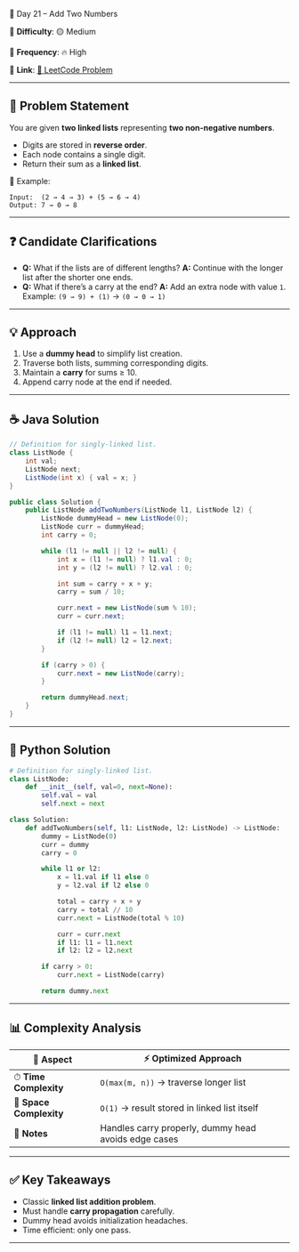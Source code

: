 🌟 Day 21 – Add Two Numbers

📌 **Difficulty**: 🟡 Medium

📌 **Frequency**: 🔥 High

📌 **Link**: [🔗 LeetCode Problem](https://leetcode.com/problems/add-two-numbers/)

---

## 📝 Problem Statement

You are given **two linked lists** representing **two non-negative numbers**.

* Digits are stored in **reverse order**.
* Each node contains a single digit.
* Return their sum as a **linked list**.

📌 Example:

```
Input:  (2 → 4 → 3) + (5 → 6 → 4)  
Output: 7 → 0 → 8  
```

---

## ❓ Candidate Clarifications

* **Q:** What if the lists are of different lengths?
  **A:** Continue with the longer list after the shorter one ends.
* **Q:** What if there’s a carry at the end?
  **A:** Add an extra node with value `1`. Example: `(9 → 9) + (1)` → `(0 → 0 → 1)`

---

## 💡 Approach

1. Use a **dummy head** to simplify list creation.
2. Traverse both lists, summing corresponding digits.
3. Maintain a **carry** for sums ≥ 10.
4. Append carry node at the end if needed.

---

## ☕ Java Solution

```java
// Definition for singly-linked list.
class ListNode {
    int val;
    ListNode next;
    ListNode(int x) { val = x; }
}

public class Solution {
    public ListNode addTwoNumbers(ListNode l1, ListNode l2) {
        ListNode dummyHead = new ListNode(0);
        ListNode curr = dummyHead;
        int carry = 0;

        while (l1 != null || l2 != null) {
            int x = (l1 != null) ? l1.val : 0;
            int y = (l2 != null) ? l2.val : 0;

            int sum = carry + x + y;
            carry = sum / 10;

            curr.next = new ListNode(sum % 10);
            curr = curr.next;

            if (l1 != null) l1 = l1.next;
            if (l2 != null) l2 = l2.next;
        }

        if (carry > 0) {
            curr.next = new ListNode(carry);
        }

        return dummyHead.next;
    }
}
```

---

## 🐍 Python Solution

```python
# Definition for singly-linked list.
class ListNode:
    def __init__(self, val=0, next=None):
        self.val = val
        self.next = next

class Solution:
    def addTwoNumbers(self, l1: ListNode, l2: ListNode) -> ListNode:
        dummy = ListNode(0)
        curr = dummy
        carry = 0

        while l1 or l2:
            x = l1.val if l1 else 0
            y = l2.val if l2 else 0

            total = carry + x + y
            carry = total // 10
            curr.next = ListNode(total % 10)

            curr = curr.next
            if l1: l1 = l1.next
            if l2: l2 = l2.next

        if carry > 0:
            curr.next = ListNode(carry)

        return dummy.next
```

---

## 📊 Complexity Analysis

| 🔎 Aspect               | ⚡ Optimized Approach                                 |
| ----------------------- | ---------------------------------------------------- |
| ⏱ **Time Complexity**   | `O(max(m, n))` → traverse longer list                |
| 💾 **Space Complexity** | `O(1)` → result stored in linked list itself         |
| 📝 **Notes**            | Handles carry properly, dummy head avoids edge cases |

---

## ✅ Key Takeaways

* Classic **linked list addition problem**.
* Must handle **carry propagation** carefully.
* Dummy head avoids initialization headaches.
* Time efficient: only one pass.

---
